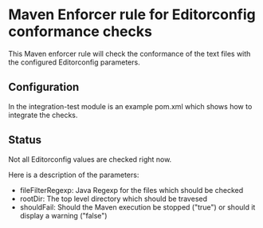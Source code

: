 # Maven Enforcer rule for Editorconfig conformance checks

This Maven enforcer rule will check the conformance of the text files with the configured Editorconfig parameters.

## Configuration
In the integration-test module is an example pom.xml which shows how to integrate the checks.

## Status
Not all Editorconfig values are checked right now.

Here is a description of the parameters:

 - fileFilterRegexp: Java Regexp for the files which should be checked
 - rootDir: The top level directory which should be travesed
 - shouldFail: Should the Maven execution be stopped ("true") or should it display a warning ("false")


